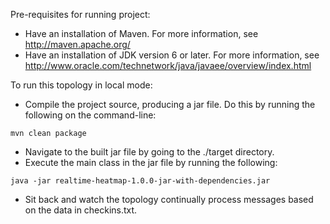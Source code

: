 Pre-requisites for running project:

*  Have an installation of Maven.  For more information, see http://maven.apache.org/
*  Have an installation of JDK version 6 or later.  For more information, see http://www.oracle.com/technetwork/java/javaee/overview/index.html

To run this topology in local mode:

*  Compile the project source, producing a jar file.  Do this by running the following on the command-line:

```
mvn clean package
```

*  Navigate to the built jar file by going to the ./target directory.
*  Execute the main class in the jar file by running the following:

```
java -jar realtime-heatmap-1.0.0-jar-with-dependencies.jar
```

*  Sit back and watch the topology continually process messages based on the data in checkins.txt.